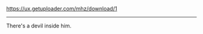 https://ux.getuploader.com/mhz/download/1
____________________________________________
There's a devil inside him.
